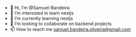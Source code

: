 - 👋 Hi, I’m @Samuel-Bandeira
- 👀 I’m interested in learn nestjs
- 🌱 I’m currently learning nestjs
- 💞️ I’m looking to collaborate on backend projects
- 📫 How to reach me samuel.bandeira.oliveira@gmail.com
